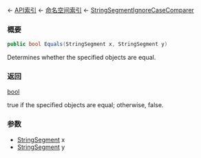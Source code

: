 ← [API索引](Api-Index) ← [命名空间索引](Namespace-Index) ← [StringSegmentIgnoreCaseComparer](VRage.Game.ModAPI.Ingame.Utilities.StringSegmentIgnoreCaseComparer)

### 概要

```csharp
public bool Equals(StringSegment x, StringSegment y)
```

Determines whether the specified objects are equal.

### 返回

[bool](https://docs.microsoft.com/en-us/dotnet/api/System.Boolean?view=netframework-4.6)

true if the specified objects are equal; otherwise, false.

### 参数

* [StringSegment](VRage.Game.ModAPI.Ingame.Utilities.StringSegment) x
* [StringSegment](VRage.Game.ModAPI.Ingame.Utilities.StringSegment) y
